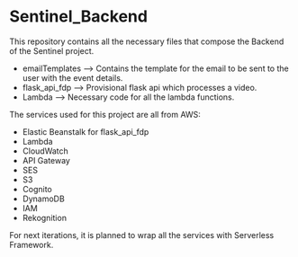 # Sentinel_Backend
This repository contains all the necessary files that compose the Backend of the Sentinel project.

  - emailTemplates --> Contains the template for the email to be sent to the user with the event details.
  - flask_api_fdp --> Provisional flask api which processes a video.
  - Lambda --> Necessary code for all the lambda functions.

The services used for this project are all from AWS:
  - Elastic Beanstalk for flask_api_fdp
  - Lambda
  - CloudWatch
  - API Gateway
  - SES
  - S3
  - Cognito
  - DynamoDB
  - IAM
  - Rekognition
  
For next iterations, it is planned to wrap all the services with Serverless Framework.
